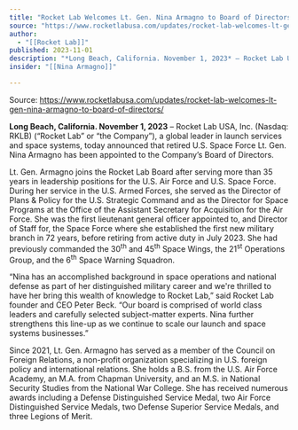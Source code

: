 ```yaml
---
title: "Rocket Lab Welcomes Lt. Gen. Nina Armagno to Board of Directors "
source: "https://www.rocketlabusa.com/updates/rocket-lab-welcomes-lt-gen-nina-armagno-to-board-of-directors/"
author:
  - "[[Rocket Lab]]"
published: 2023-11-01
description: "*Long Beach, California. November 1, 2023* – Rocket Lab USA, Inc. (Nasdaq: RKLB) (“Rocket Lab” or “the Company”), a global leader in launch services and space systems, today announced that retired U.S. Space Force Lt. Gen. Nina Armagno has been appointed to the Company’s Board of Directors."
insider: "[[Nina Armagno]]"

---
```


Source: https://www.rocketlabusa.com/updates/rocket-lab-welcomes-lt-gen-nina-armagno-to-board-of-directors/

**Long Beach, California. November 1, 2023** – Rocket Lab USA, Inc. (Nasdaq: RKLB) (“Rocket Lab” or “the Company”), a global leader in launch services and space systems, today announced that retired U.S. Space Force Lt. Gen. Nina Armagno has been appointed to the Company’s Board of Directors.

Lt. Gen. Armagno joins the Rocket Lab Board after serving more than 35 years in leadership positions for the U.S. Air Force and U.S. Space Force. During her service in the U.S. Armed Forces, she served as the Director of Plans & Policy for the U.S. Strategic Command and as the Director for Space Programs at the Office of the Assistant Secretary for Acquisition for the Air Force. She was the first lieutenant general officer appointed to, and Director of Staff for, the Space Force where she established the first new military branch in 72 years, before retiring from active duty in July 2023. She had previously commanded the 30<sup>th</sup> and 45<sup>th</sup> Space Wings, the 21<sup>st</sup> Operations Group, and the 6<sup>th</sup> Space Warning Squadron.

“Nina has an accomplished background in space operations and national defense as part of her distinguished military career and we're thrilled to have her bring this wealth of knowledge to Rocket Lab,” said Rocket Lab founder and CEO Peter Beck. “Our board is comprised of world class leaders and carefully selected subject-matter experts. Nina further strengthens this line-up as we continue to scale our launch and space systems businesses.”

Since 2021, Lt. Gen. Armagno has served as a member of the Council on Foreign Relations, a non-profit organization specializing in U.S. foreign policy and international relations. She holds a B.S. from the U.S. Air Force Academy, an M.A. from Chapman University, and an M.S. in National Security Studies from the National War College. She has received numerous awards including a Defense Distinguished Service Medal, two Air Force Distinguished Service Medals, two Defense Superior Service Medals, and three Legions of Merit.

